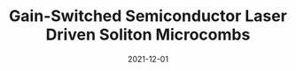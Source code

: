 ---
title: "Gain-Switched Semiconductor Laser Driven Soliton Microcombs"
collection: publications
category: manuscripts
permalink: /publication/2021-12-01-Gain-Switched-Semiconductor-Laser-Driven-Soliton-Microcombs
date: 2021-12-01
venue: '<i>Nature Communications</i>'
paperurl: 'http://www.nature.com/articles/s41467-021-21569-7'
citation: ' Wenle Weng,  Aleksandra Kaszubowska-Anandarajah,  Jijun He,  Prajwal Lakshmijayasimha,  Erwan Lucas,  Junqiu Liu,  Prince Anandarajah,  Tobias Kippenberg, <strong> Gain-Switched Semiconductor Laser Driven Soliton Microcombs.</strong>  <i>Nature Communications</i>, 2021.'
---